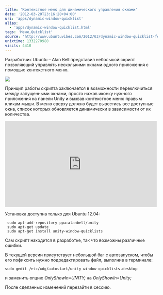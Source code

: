 ```yaml
---
title: 'Контекстное меню для динамического управления окнами'
date: '2012-03-20T23:16:20+04:00'
uri: 'apps/dynamic-window-quicklist'
alias: 
  - 'apps/dynamic-window-quicklist.html'
tags: 'Меню,Quicklist'
source: 'http://www.ubuntuvibes.com/2012/03/dynamic-window-quicklist-for-unity.html'
unixtime: 1332270980
visits: 4410
---
```

Разработчик Ubuntu – Alan Bell представил небольшой скрипт позволяющий управлять несколькими окнами одного приложения с помощью контекстного меню.

![](img/2012/03/20/23-00/dynamic-window-quicklist-6854635764-o.jpg)

Принцип работы скрипта заключается в возможности переключиться между запущенными окнами, просто нажав иконку нужного приложения на панели Unity и вызвав контекстное меню правым кликам мыши. В меню сверху должно будет вывестись все доступные окна, список которых обновляется динамически в зависимости от их количества.

 <iframe width="500" height="284" src="https://www.youtube.com/embed/hjkh5VI8CTI" frameborder="0" allowfullscreen=""></iframe>

Установка доступна только для Ubuntu 12.04:

```
 sudo apt-add-repository ppa:alanbell/unity
 sudo apt-get update
 sudo apt-get install unity-window-quicklists
```

Сам скрипт находится в разработке, так что возможны различные ошибки.

В текущей версии присутствует небольшой баг с автозапуском, чтобы его пофиксить нужно подредактировать файл, выполнив в терминале:

```
sudo gedit /etc/xdg/autostart/unity-window-quicklists.desktop
```

и заменить опцию *OnlyShowIn=UNITY;* на *OnlyShowIn=Unity;*

После сделанных изменений перезайти в сессию.
